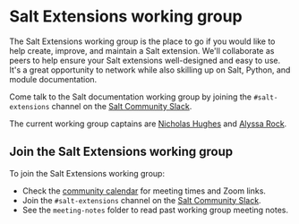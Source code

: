 # Salt Extensions working group

The Salt Extensions working group is the place to go if you would like to help
create, improve, and maintain a Salt extension. We'll collaborate as peers to
help ensure your Salt extensions well-designed and easy to use. It's a great
opportunity to network while also skilling up on Salt, Python, and module
documentation.

Come talk to the Salt documentation working group by joining the
`#salt-extensions` channel on the
[Salt Community Slack](https://saltstackcommunity.slack.com).

The current working group captains are
[Nicholas Hughes](https://github.com/nicholasmhughes) and
[Alyssa Rock](https://github.com/barbaricyawps).


## Join the Salt Extensions working group

To join the Salt Extensions working group:

* Check the
[community calendar](https://saltproject.io/calendar/) for meeting times and
Zoom links.
* Join the `#salt-extensions` channel on the
[Salt Community Slack](https://saltstackcommunity.slack.com).
* See the `meeting-notes` folder to read past working group meeting notes.